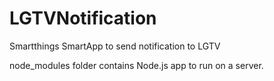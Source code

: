 # LGTVNotification
Smartthings SmartApp to send notification to LGTV

node_modules folder contains Node.js app to run on a server.  
